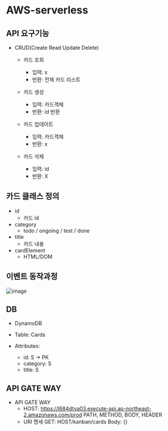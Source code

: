 # AWS-serverless

## API 요구기능
- CRUD(Create Read Update Delete)
    - 카드 조회
        - 입력: x
        - 반환: 전체 카드 리스트
    
    - 카드 생성
        - 입력: 카드객체
        - 반환: id 반환
    
    - 카드 업데이트
        - 입력: 카드객체
        - 반환: x

    - 카드 삭제
        - 입력: id
        - 반환: X

## 카드 클래스 정의
- id
    - 카드 id
- category
    - todo / ongoing / test / done
- title
    - 카드 내용
- cardElement
    - HTML/DOM

## 이벤트 동작과정
![image](https://user-images.githubusercontent.com/38865267/145708246-04cc2ead-2d89-44ce-85be-a8596ebe470d.png)

## DB
- DynamoDB

- Table: Cards

- Attributes:
    - id: S -> PK
    - category: S
    - title: S

## API GATE WAY
- API GATE WAY
    - HOST: https://l684dtya03.execute-api.ap-northeast-2.amazonaws.com/prod
        PATH, METHOD, BODY, HEADER
    - URI 명세
        GET: HOST/kanban/cards
        Body: {}